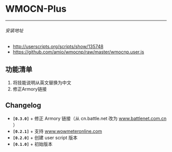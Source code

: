 WMOCN-Plus
=====
-----

###### 安装地址
* <http://userscripts.org/scripts/show/135748>
* <https://github.com/amio/wmocnp/raw/master/wmocnp.user.js>

## 功能清单
1. 将技能说明从英文替换为中文
2. 修正Armory链接

## Changelog
* **`[0.3.0]`** + 修正 Armory 链接（从 cn.battle.net 改为 www.battlenet.com.cn ）
* **`[0.2.1]`** + 支持 www.wowmeteronline.com
* **`[0.2.0]`** + 创建 user script 版本
* **`[0.1.0]`** + 初始版本







